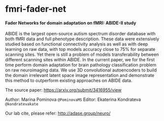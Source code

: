 # fmri-fader-net
#### Fader Networks for domain adaptation on fMRI: ABIDE-II study 

ABIDE is the largest open-source autism spectrum disorder database with both fMRI data and full phenotype
description. These data were extensively studied based on functional connectivity analysis as well as with deep
learning on raw data, with top models accuracy close to 75% for separate scanning sites. Yet there is still a
problem of models transferability between different scanning sites within ABIDE. In the current paper, we for
the first time perform domain adaptation for brain pathology classification problem on raw neuroimaging data.
We use 3D convolutional autoencoders to build the domain irrelevant latent space image representation and
demonstrate this method to outperform existing approaches on ABIDE data.


The source paper: https://arxiv.org/submit/3416955/view


Author: Marina Pominova `@PominovaMS`
Editor: Ekaterina Kondrateva `@kondratevakate`


Our lab cite, please refer: http://adase.group/neuro/

